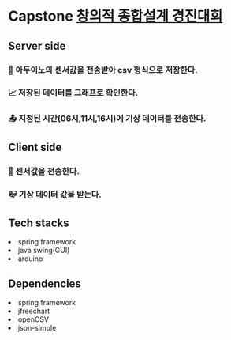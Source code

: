 # Capstone [창의적 종합설계 경진대회](http://e2festa.kr/ko/capstone)

<h2>Server side</h2>
<h3>🧾 아두이노의 센서값을 전송받아 csv 형식으로 저장한다.</h3>
<h3>📈 저장된 데이터를 그래프로 확인한다.</h3>
<h3>📤 지정된 시간(06시,11시,16시)에 기상 데이터를 전송한다.</h3>

<h2>Client side</h2>
<h3>📡 센서값을 전송한다.</h3>
<h3>📪 기상 데이터 값을 받는다.</h3>

<h2>Tech stacks</h2>
<li>spring framework</li>
<li>java swing(GUI)</li>
<li>arduino</li>
<h2>Dependencies</h2>
<li>spring framework</li>
<li>jfreechart</li>
<li>openCSV</li>
<li>json-simple</li>

